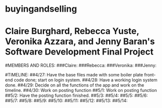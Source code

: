 buyingandselling
==============
Claire Burghard, Rebecca Yuste, Veronika Azzara, and Jenny Baran's Software Development Final Project
==============

#MEMBERS AND ROLES:
###Claire:
###Rebecca:
###Veronika:
###Jenny:

#TIMELINE:
##4/27: Have the base files made with some boiler plate front-end code done; start on login system.
##4/28: Have a working login system done.
##4/29: Decide on all the functions of the app and work on the timeline.
##4/30: Work on posting function
##5/1: Work on posting function
##5/2: Have the posting function finished.
##5/3:
##5/4:
##5/5:
##5/6:
##5/7:
##5/8:
##5/9:
##5/10:
##5/11:
##5/12:
##5/13:
##5/14:

